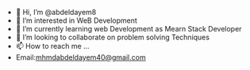 - 👋 Hi, I’m @abdeldayem8
- 👀 I’m interested in WeB Development
- 🌱 I’m currently learning web Development as Mearn Stack Developer
- 💞️ I’m looking to collaborate on problem solving Techniques
- 📫 How to reach me ...
- Email:mhmdabdeldayem40@gmail.com

<!---
abdeldayem8/abdeldayem8 is a ✨ special ✨ repository because its `README.md` (this file) appears on your GitHub profile.
You can click the Preview link to take a look at your changes.
--->
